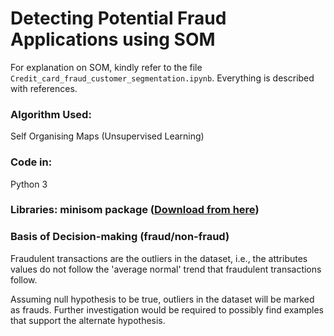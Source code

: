# Detecting Potential Fraud Applications using SOM
For explanation on SOM, kindly refer to the file `Credit_card_fraud_customer_segmentation.ipynb`. Everything is described with references.

### Algorithm Used: 
Self Organising Maps (Unsupervised Learning)

### Code in:
Python 3

### Libraries: minisom package (<a href='https://pypi.org/project/SimpSOM'>Download from here</a>)

### Basis of Decision-making (fraud/non-fraud)

Fraudulent transactions are the outliers in the dataset, i.e., the attributes values do not follow the 'average normal' trend that fraudulent transactions follow.

Assuming null hypothesis to be true, outliers in the dataset will be marked as frauds. Further investigation would be required to possibly find examples that support the alternate hypothesis.

